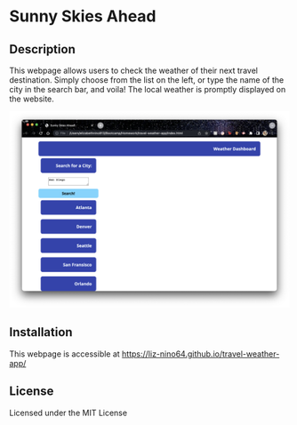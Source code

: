 # Sunny Skies Ahead

## Description
This webpage allows users to check the weather of their next travel destination. Simply choose from the list on the left, or type the name of the city in the search bar, and voila! The local weather is promptly displayed on the website.

![Screenshot of Website](images/README-Screenshot1.png)

## Installation
This webpage is accessible at https://liz-nino64.github.io/travel-weather-app/

## License
Licensed under the MIT License
